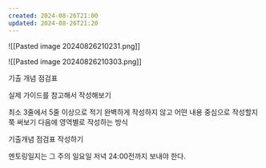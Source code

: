 ```yaml
---
created: 2024-08-26T21:00
updated: 2024-08-26T21:20
---
```



![[Pasted image 20240826210231.png]]

![[Pasted image 20240826210303.png]]

기출 개념 점검표

실제 가이드를 참고해서 작성해보기

최소 3줄에서 5줄 이상으로 적기
완벽하게 작성하지 않고 어떤 내용 중심으로 작성할지 쭉 써보기 
다음에 영역별로 작성하는 방식

기출개념 점검표 작성하기


멘토링일지는 그 주의 일요일 저녁 24:00전까지 보내야 한다. 


